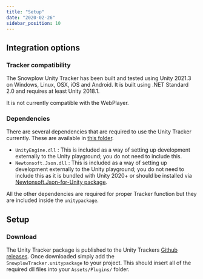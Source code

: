 ```yaml
---
title: "Setup"
date: "2020-02-26"
sidebar_position: 10
---
```


## Integration options

### Tracker compatibility

The Snowplow Unity Tracker has been built and tested using Unity 2021.3 on Windows, Linux, OSX, iOS and Android. It is built using .NET Standard 2.0 and requires at least Unity 2018.1.

It is not currently compatible with the WebPlayer.

### Dependencies

There are several dependencies that are required to use the Unity Tracker currently. These are available in [this folder](https://github.com/snowplow/snowplow-unity-tracker/tree/master/Resources).

- `UnityEngine.dll` : This is included as a way of setting up development externally to the Unity playground; you do not need to include this.
- `Newtonsoft.Json.dll` : This is included as a way of setting up development externally to the Unity playground; you do not need to include this as it is bundled with Unity 2020+ or should be installed via [Newtonsoft.Json-for-Unity package](https://github.com/jilleJr/Newtonsoft.Json-for-Unity).

All the other dependencies are required for proper Tracker function but they are included inside the `unitypackage`.

## Setup

### Download

The Unity Tracker package is published to the Unity Trackers [Github releases](https://github.com/snowplow/snowplow-unity-tracker/releases). Once downloaded simply add the `SnowplowTracker.unitypackage` to your project. This should insert all of the required dll files into your `Assets/Plugins/` folder.

